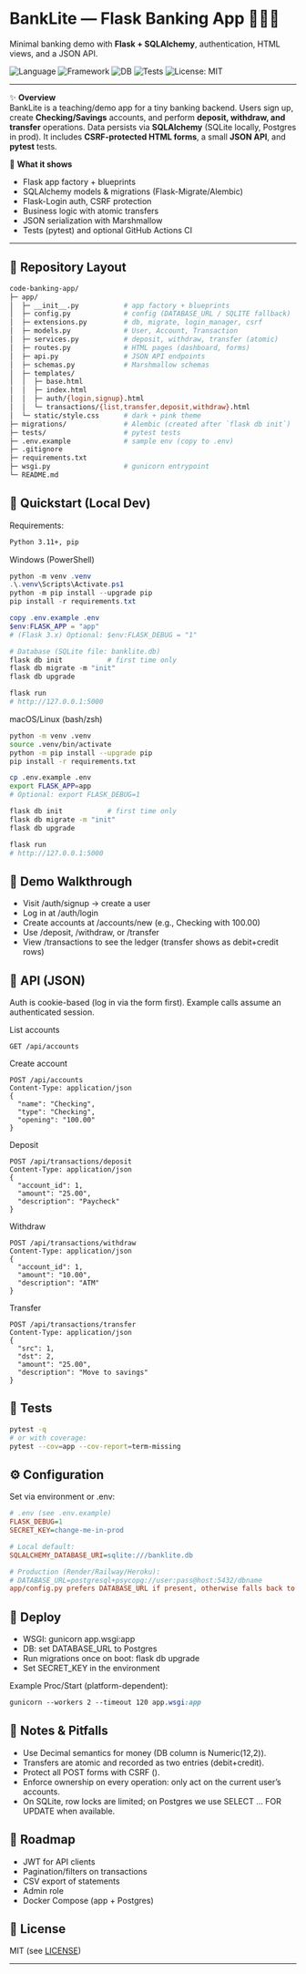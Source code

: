 # BankLite — Flask Banking App 🏦🌙💖  
Minimal banking demo with **Flask + SQLAlchemy**, authentication, HTML views, and a JSON API.

![Language](https://img.shields.io/badge/language-Python-blue.svg)
![Framework](https://img.shields.io/badge/framework-Flask-black.svg)
![DB](https://img.shields.io/badge/database-SQLite%20%2F%20Postgres-7957D5.svg)
![Tests](https://img.shields.io/badge/tests-pytest-6aa84f.svg)
![License: MIT](https://img.shields.io/badge/License-MIT-green.svg)

---

✨ **Overview**  
BankLite is a teaching/demo app for a tiny banking backend. Users sign up, create **Checking/Savings** accounts, and perform **deposit, withdraw, and transfer** operations. Data persists via **SQLAlchemy** (SQLite locally, Postgres in prod). It includes **CSRF-protected HTML forms**, a small **JSON API**, and **pytest** tests.

🧩 **What it shows**
- Flask app factory + blueprints
- SQLAlchemy models & migrations (Flask-Migrate/Alembic)
- Flask-Login auth, CSRF protection
- Business logic with atomic transfers
- JSON serialization with Marshmallow
- Tests (pytest) and optional GitHub Actions CI

---

## 📁 Repository Layout
```bash
code-banking-app/
├─ app/
│  ├─ __init__.py           # app factory + blueprints
│  ├─ config.py             # config (DATABASE_URL / SQLITE fallback)
│  ├─ extensions.py         # db, migrate, login_manager, csrf
│  ├─ models.py             # User, Account, Transaction
│  ├─ services.py           # deposit, withdraw, transfer (atomic)
│  ├─ routes.py             # HTML pages (dashboard, forms)
│  ├─ api.py                # JSON API endpoints
│  ├─ schemas.py            # Marshmallow schemas
│  ├─ templates/
│  │  ├─ base.html
│  │  ├─ index.html
│  │  ├─ auth/{login,signup}.html
│  │  └─ transactions/{list,transfer,deposit,withdraw}.html
│  └─ static/style.css      # dark + pink theme
├─ migrations/              # Alembic (created after `flask db init`)
├─ tests/                   # pytest tests
├─ .env.example             # sample env (copy to .env)
├─ .gitignore
├─ requirements.txt
├─ wsgi.py                  # gunicorn entrypoint
└─ README.md
```

## 🚀 Quickstart (Local Dev)

Requirements: 
```bash
Python 3.11+, pip
```

Windows (PowerShell)
```powershell
python -m venv .venv
.\.venv\Scripts\Activate.ps1
python -m pip install --upgrade pip
pip install -r requirements.txt

copy .env.example .env
$env:FLASK_APP = "app"
# (Flask 3.x) Optional: $env:FLASK_DEBUG = "1"

# Database (SQLite file: banklite.db)
flask db init           # first time only
flask db migrate -m "init"
flask db upgrade

flask run
# http://127.0.0.1:5000
```

macOS/Linux (bash/zsh)
```bash
python -m venv .venv
source .venv/bin/activate
python -m pip install --upgrade pip
pip install -r requirements.txt

cp .env.example .env
export FLASK_APP=app
# Optional: export FLASK_DEBUG=1

flask db init           # first time only
flask db migrate -m "init"
flask db upgrade

flask run
# http://127.0.0.1:5000
```

## 🧭 Demo Walkthrough

- Visit /auth/signup → create a user
- Log in at /auth/login
- Create accounts at /accounts/new (e.g., Checking with 100.00)
- Use /deposit, /withdraw, or /transfer
- View /transactions to see the ledger (transfer shows as debit+credit rows)

## 🔌 API (JSON)

Auth is cookie-based (log in via the form first). Example calls assume an authenticated session.

List accounts
```http
GET /api/accounts
```

Create account
```http
POST /api/accounts
Content-Type: application/json
{
  "name": "Checking",
  "type": "Checking",
  "opening": "100.00"
}
```

Deposit
```http
POST /api/transactions/deposit
Content-Type: application/json
{
  "account_id": 1,
  "amount": "25.00",
  "description": "Paycheck"
}
```

Withdraw
```http
POST /api/transactions/withdraw
Content-Type: application/json
{
  "account_id": 1,
  "amount": "10.00",
  "description": "ATM"
}
```

Transfer
```http
POST /api/transactions/transfer
Content-Type: application/json
{
  "src": 1,
  "dst": 2,
  "amount": "25.00",
  "description": "Move to savings"
}
```

## 🧪 Tests
```bash
pytest -q
# or with coverage:
pytest --cov=app --cov-report=term-missing
```

## ⚙️ Configuration
Set via environment or .env:
```ini
# .env (see .env.example)
FLASK_DEBUG=1
SECRET_KEY=change-me-in-prod

# Local default:
SQLALCHEMY_DATABASE_URI=sqlite:///banklite.db

# Production (Render/Railway/Heroku):
# DATABASE_URL=postgresql+psycopg://user:pass@host:5432/dbname
app/config.py prefers DATABASE_URL if present, otherwise falls back to SQLALCHEMY_DATABASE_URI, else sqlite:///banklite.db.
```

## 🚢 Deploy

- WSGI: gunicorn app.wsgi:app
- DB: set DATABASE_URL to Postgres
- Run migrations once on boot: flask db upgrade
- Set SECRET_KEY in the environment

Example Proc/Start (platform-dependent):
```css
gunicorn --workers 2 --timeout 120 app.wsgi:app
```

## 🧭 Notes & Pitfalls

- Use Decimal semantics for money (DB column is Numeric(12,2)).
- Transfers are atomic and recorded as two entries (debit+credit).
- Protect all POST forms with CSRF (<input type="hidden" name="csrf_token" value="{{ csrf_token() }}">).
- Enforce ownership on every operation: only act on the current user’s accounts.
- On SQLite, row locks are limited; on Postgres we use SELECT ... FOR UPDATE when available.

## 🔮 Roadmap

- JWT for API clients
- Pagination/filters on transactions
- CSV export of statements
- Admin role
- Docker Compose (app + Postgres)

## 📜 License
MIT (see [LICENSE](LICENSE))

---
